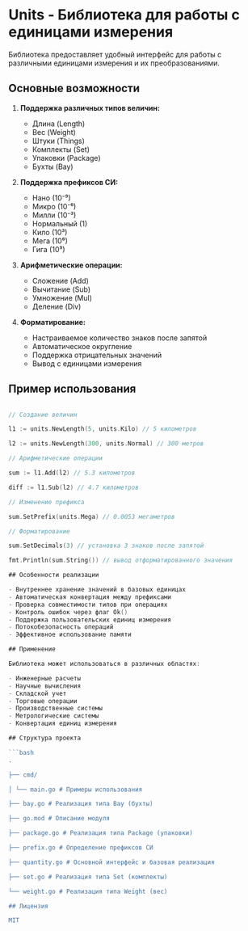 # Units - Библиотека для работы с единицами измерения

Библиотека предоставляет удобный интерфейс для работы с различными единицами измерения и их преобразованиями.

## Основные возможности

1. **Поддержка различных типов величин:**

   - Длина (Length)
   - Вес (Weight)
   - Штуки (Things)
   - Комплекты (Set)
   - Упаковки (Package)
   - Бухты (Bay)
2. **Поддержка префиксов СИ:**

   - Нано (10⁻⁹)
   - Микро (10⁻⁶)
   - Милли (10⁻³)
   - Нормальный (1)
   - Кило (10³)
   - Мега (10⁶)
   - Гига (10⁹)
3. **Арифметические операции:**

   - Сложение (Add)
   - Вычитание (Sub)
   - Умножение (Mul)
   - Деление (Div)
4. **Форматирование:**

   - Настраиваемое количество знаков после запятой
   - Автоматическое округление
   - Поддержка отрицательных значений
   - Вывод с единицами измерения

## Пример использования
```go

// Создание величин

l1 := units.NewLength(5, units.Kilo) // 5 километров

l2 := units.NewLength(300, units.Normal) // 300 метров

// Арифметические операции

sum := l1.Add(l2) // 5.3 километров

diff := l1.Sub(l2) // 4.7 километров

// Изменение префикса

sum.SetPrefix(units.Mega) // 0.0053 мегаметров

// Форматирование

sum.SetDecimals(3) // установка 3 знаков после запятой

fmt.Println(sum.String()) // вывод отформатированного значения

## Особенности реализации

- Внутреннее хранение значений в базовых единицах
- Автоматическая конвертация между префиксами
- Проверка совместимости типов при операциях
- Контроль ошибок через флаг Ok()
- Поддержка пользовательских единиц измерения
- Потокобезопасность операций
- Эффективное использование памяти

## Применение

Библиотека может использоваться в различных областях:

- Инженерные расчеты
- Научные вычисления
- Складской учет
- Торговые операции
- Производственные системы
- Метрологические системы
- Конвертация единиц измерения

## Структура проекта

```bash
.

├── cmd/

│ └── main.go # Примеры использования

├── bay.go # Реализация типа Bay (бухты)

├── go.mod # Описание модуля

├── package.go # Реализация типа Package (упаковки)

├── prefix.go # Определение префиксов СИ

├── quantity.go # Основной интерфейс и базовая реализация

├── set.go # Реализация типа Set (комплекты)

└── weight.go # Реализация типа Weight (вес)

## Лицензия

MIT
